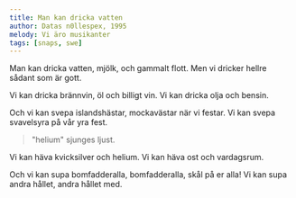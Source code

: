 ```yaml
---
title: Man kan dricka vatten
author: Datas n0llespex, 1995
melody: Vi äro musikanter
tags: [snaps, swe]
---
```


Man kan dricka vatten, mjölk,
och gammalt flott.
Men vi dricker hellre
sådant som är gott.

Vi kan dricka brännvin, öl och billigt vin.
Vi kan dricka olja och bensin.

Och vi kan svepa islandshästar,
mockavästar när vi festar.
Vi kan svepa svavelsyra på vår yra fest.

> "helium" sjunges ljust.

Vi kan häva kvicksilver och helium.
Vi kan häva ost och vardagsrum.

Och vi kan supa bomfadderalla,
bomfadderalla, skål på er alla!
Vi kan supa andra hållet, andra hållet med.
